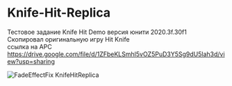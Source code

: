 # Knife-Hit-Replica
Тестовое задание Knife Hit Demo версия юнити 2020.3f.30f1 <br>
Скопировал оригинальную игру Hit Knife <br>
ссылка на APC https://drive.google.com/file/d/1ZFbeKLSmhl5vOZ5PuD3Y5Sg9dU5lah3d/view?usp=sharing


![FadeEffectFix KnifeHitReplica](https://user-images.githubusercontent.com/28998924/163202606-f25a74b6-a13f-4873-8a6d-0d191db7d577.gif)
